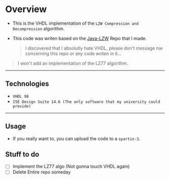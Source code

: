 # Overview

- This is the VHDL implementation of the `LZW Compression and Decompression` algorithm.

- This code was writen based on the [Java-LZW](https://github.com/AbduEhab/Java-LZW) Repo that I made.

  > I discovered that I absolutly hate VHDL, please don't message me concerning this repo or any code writen in it...

> I won't add an implementation of the LZ77 algorithm.

---

## Technologies

- `VHDL 98`
- `ISE Design Suite 14.6 (The only software that my university could provide)` 

---

## Usage

- If you really want to, you can upload the code to a `spartin-3`.

## Stuff to do

- [ ] Implement the LZ77 algo (Not gonna touch VHDL again)
- [ ] Delete Entire repo someday